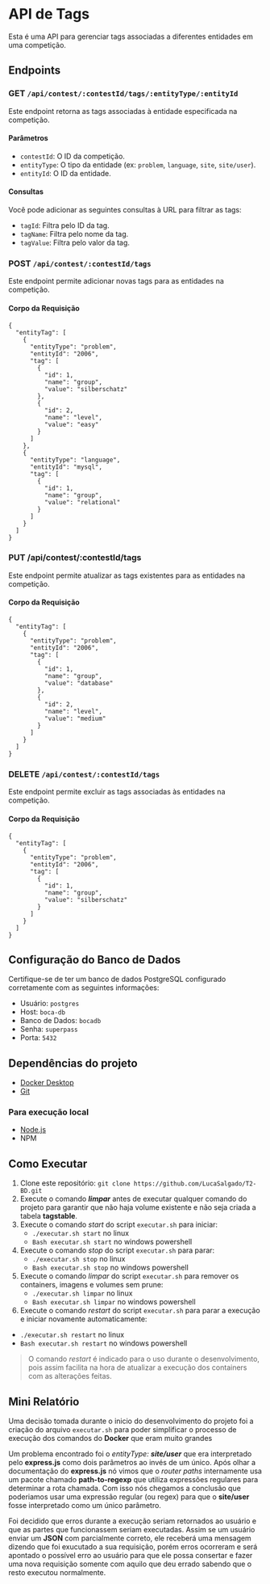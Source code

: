 
# API de Tags
Esta é uma API para gerenciar tags associadas a diferentes entidades em uma competição.

## Endpoints

### GET `/api/contest/:contestId/tags/:entityType/:entityId`
Este endpoint retorna as tags associadas à entidade especificada na competição.

#### Parâmetros
-  `contestId`: O ID da competição.
-  `entityType`: O tipo da entidade (ex: `problem`, `language`, `site`, `site/user`).
-  `entityId`: O ID da entidade.

#### Consultas
Você pode adicionar as seguintes consultas à URL para filtrar as tags:
-  `tagId`: Filtra pelo ID da tag.
-  `tagName`: Filtra pelo nome da tag.
-  `tagValue`: Filtra pelo valor da tag.

### POST `/api/contest/:contestId/tags`
Este endpoint permite adicionar novas tags para as entidades na competição.

#### Corpo da Requisição
```
{
  "entityTag": [
    {
      "entityType": "problem",
      "entityId": "2006",
      "tag": [
        {
          "id": 1,
          "name": "group",
          "value": "silberschatz"
        },
        {
          "id": 2,
          "name": "level",
          "value": "easy"
        }
      ]
    },
    {
      "entityType": "language",
      "entityId": "mysql",
      "tag": [
        {
          "id": 1,
          "name": "group",
          "value": "relational"
        }
      ]
    }
  ]
}
```
### PUT /api/contest/:contestId/tags

Este endpoint permite atualizar as tags existentes para as entidades na competição.

#### Corpo da Requisição
```
{
  "entityTag": [
    {
      "entityType": "problem",
      "entityId": "2006",
      "tag": [
        {
          "id": 1,
          "name": "group",
          "value": "database"
        },
        {
          "id": 2,
          "name": "level",
          "value": "medium"
        }
      ]
    }
  ]
}
```

### DELETE `/api/contest/:contestId/tags`
Este endpoint permite excluir as tags associadas às entidades na competição.

#### Corpo da Requisição
```
{
  "entityTag": [
    {
      "entityType": "problem",
      "entityId": "2006",
      "tag": [
        {
          "id": 1,
          "name": "group",
          "value": "silberschatz"
        }
      ]
    }
  ]
}
```
## Configuração do Banco de Dados

Certifique-se de ter um banco de dados PostgreSQL configurado corretamente com as seguintes informações:

-   Usuário: `postgres`
-   Host: `boca-db`
-   Banco de Dados: `bocadb`
-   Senha: `superpass`
-   Porta: `5432`

## Dependências do projeto

* [Docker Desktop](https://www.docker.com)
* [Git](https://git-scm.com)

### Para execução local

* [Node.js](https://nodejs.org/en)
* NPM

## Como Executar

1.  Clone este repositório: `git clone https://github.com/LucaSalgado/T2-BD.git`
2.  Execute o comando ***limpar*** antes de executar qualquer comando do projeto para garantir que não haja volume existente e não seja criada a tabela **tagstable**.
3.  Execute o comando *start* do script `executar.sh` para iniciar:
	- `./executar.sh start` no linux
	- `Bash executar.sh start` no windows powershell
4.  Execute o comando *stop* do script `executar.sh` para parar:
	- `./executar.sh stop` no linux
	- `Bash executar.sh stop` no windows powershell
5.  Execute o comando *limpar* do script `executar.sh` para remover os containers, imagens e volumes sem prune:
	- `./executar.sh limpar` no linux
	- `Bash executar.sh limpar` no windows powershell
6.  Execute o comando *restart* do script `executar.sh` para parar a execução e iniciar novamente automaticamente:
- `./executar.sh restart` no linux
- `Bash executar.sh restart` no windows powershell
> O comando *restart* é indicado para o uso durante o desenvolvimento, pois assim facilita na hora de atualizar a execução dos containers com as alterações feitas.

## Mini Relatório

Uma decisão tomada durante o inicio do desenvolvimento do projeto foi a criação do arquivo `executar.sh` para poder simplificar o processo de execução dos comandos do **Docker** que eram muito grandes

Um problema encontrado foi o *entityType: **site/user*** que era interpretado pelo **express.js** como dois parâmetros ao invés de um único. Após olhar a documentação do **express.js** nó vimos que o *router paths* internamente usa um pacote chamado **path-to-regexp** que utiliza expressões regulares para determinar a rota chamada. Com isso nós chegamos a conclusão que poderiamos usar uma expressão regular (ou regex) para que o **site/user** fosse interpretado como um único parâmetro.

Foi decidido que erros durante a execução seriam retornados ao usuário e que as partes que funcionassem seriam executadas. Assim se um usuário enviar um **JSON** com parcialmente correto, ele receberá uma mensagem dizendo que foi exucutado a sua requisição, porém erros ocorreram e será apontado o possível erro ao usuário para que ele possa consertar e fazer uma nova requisição somente com aquilo que deu errado sabendo que o resto executou normalmente.

